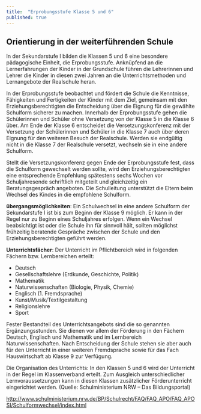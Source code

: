```yaml
---
title:  "Erprobungsstufe Klasse 5 und 6"
published: true
---
```


## Orientierung in der weiterf&uuml;hrenden Schule

In der Sekundarstufe I bilden die Klassen 5 und 6 eine besondere p&auml;dagogische Einheit, die Erprobungsstufe. Ankn&uuml;pfend an die Lernerfahrungen der Kinder in der Grundschule f&uuml;hren die Lehrerinnen und Lehrer die Kinder in diesen zwei Jahren an die Unterrichtsmethoden und Lernangebote der Realschule heran. 

In der Erprobungsstufe beobachtet und f&ouml;rdert die Schule die Kenntnisse, F&auml;higkeiten und Fertigkeiten der Kinder mit dem Ziel, gemeinsam mit den Erziehungsberechtigten die Entscheidung &uuml;ber die Eignung f&uuml;r die gew&auml;hlte Schulform sicherer zu machen. Innerhalb der Erprobungsstufe gehen die Sch&uuml;lerinnen und Sch&uuml;ler ohne Versetzung von der Klasse 5 in die Klasse 6 &uuml;ber. Am Ende der Klasse 6 entscheidet die Versetzungskonferenz mit der Versetzung der Sch&uuml;lerinnen und Sch&uuml;ler in die Klasse 7 auch &uuml;ber deren Eignung f&uuml;r den weiteren Besuch der Realschule. Werden sie endg&uuml;ltig nicht in die Klasse 7 der Realschule versetzt, wechseln sie in eine andere Schulform. 

Stellt die Versetzungskonferenz gegen Ende der Erprobungsstufe fest, dass die Schulform gewechselt werden sollte, wird den Erziehungsberechtigten eine entsprechende Empfehlung sp&auml;testens sechs Wochen vor Schuljahresende schriftlich mitgeteilt und gleichzeitig ein Beratungsgespr&auml;ch angeboten. Die Schulleitung unterst&uuml;tzt die Eltern beim Wechsel des Kindes in die empfohlene Schulform.

**&uuml;bergangsm&ouml;glichkeiten**: Ein Schulwechsel in eine andere Schulform der Sekundarstufe I ist bis zum Beginn der Klasse 9 m&ouml;glich. Er kann in der Regel nur zu Beginn eines Schuljahres erfolgen. Wenn ein Wechsel beabsichtigt ist oder die Schule ihn f&uuml;r sinnvoll h&auml;lt, sollten m&ouml;glichst fr&uuml;hzeitig beratende Gespr&auml;che zwischen der Schule und den Erziehungsberechtigten gef&uuml;hrt werden. 

**Unterrichtsf&auml;cher**: Der Unterricht im Pflichtbereich wird in folgenden F&auml;chern bzw. Lernbereichen erteilt: 

- Deutsch
- Gesellschaftslehre (Erdkunde, Geschichte, Politik) 
- Mathematik 
- Naturwissenschaften (Biologie, Physik, Chemie)
- Englisch (1. Fremdsprache)
- Kunst/Musik/Textilgestaltung 
- Religionslehre 
- Sport 

Fester Bestandteil des Unterrichtsangebots sind die so genannten Erg&auml;nzungsstunden. Sie dienen vor allem der F&ouml;rderung in den F&auml;chern Deutsch, Englisch und Mathematik und im Lernbereich Naturwissenschaften. Nach Entscheidung der Schule stehen sie aber auch f&uuml;r den Unterricht in einer weiteren Fremdsprache sowie f&uuml;r das Fach Hauswirtschaft ab Klasse 9 zur Verf&uuml;gung.

Die Organisation des Unterrichts: In den Klassen 5 und 6 wird der Unterricht in der Regel im Klassenverband erteilt. Zum Ausgleich unterschiedlicher Lernvoraussetzungen kann in diesen Klassen zus&auml;tzlicher F&ouml;rderunterricht eingerichtet werden. 
(Quelle: Schulministerium NRW – Das Bildungsportal)


http://www.schulministerium.nrw.de/BP/Schulrecht/FAQ/FAQ_APO/FAQ_APOSI/Schulformwechsel/index.html
